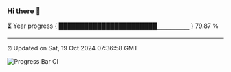 ### Hi there 👋

⏳ Year progress { ███████████████████████▁▁▁▁▁▁▁ } 79.87 %

---

⏰ Updated on Sat, 19 Oct 2024 07:36:58 GMT

![Progress Bar CI](https://github.com/IshwaranRudhara/GIT-ACTION/workflows/Progress%20Bar%20CI/badge.svg)
